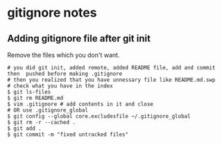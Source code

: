 # gitignore notes

## Adding gitignore file after git init

Remove the files which you don't want.

    # you did git init, added remote, added README file, add and commit then  pushed before making .gitignore
    # then you realized that you have unnessary file like README.md.swp
    # check what you have in the index
    $ git ls-files
    $ git rm README.md
    $ vim .gitignore # add contents in it and close
    # OR use .gitignore_global
    $ git config --global core.excludesfile ~/.gitignore_global
    $ git rm -r --cached .
    $ git add .
    $ git commit -m "fixed untracked files"
    
